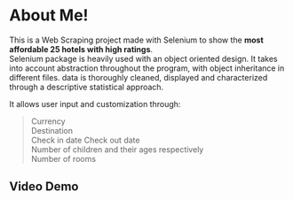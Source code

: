 
# About Me!

This is a Web Scraping project made with Selenium to show the __most affordable 25 hotels with high ratings__.  
Selenium package is heavily used with an object oriented design. It takes into account abstraction throughout the 
program, with object inheritance in different files. data is thoroughly cleaned, displayed and characterized through a descriptive statistical approach.

It allows user input and customization through:
> Currency  
> Destination   
> Check in date
> Check out date  
> Number of children and their ages respectively  
> Number of rooms


## Video Demo

<blockquote class="imgur-embed-pub" lang="en" data-id="a/dRPNHG5" data-context="false" ><a href="//imgur.com/a/dRPNHG5"></a></blockquote><script async src="//s.imgur.com/min/embed.js" charset="utf-8"></script>
